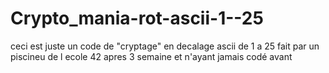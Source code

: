 # Crypto_mania-rot-ascii-1--25
ceci est juste un code de "cryptage" en decalage ascii de 1 a 25
fait par un piscineu de l ecole 42 apres 3 semaine et n'ayant jamais codé avant
